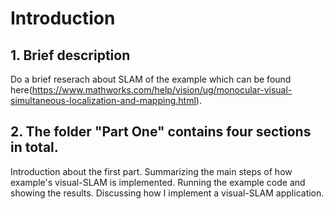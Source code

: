 # Introduction

## 1. Brief description
Do a brief reserach about SLAM of the example which can be found here(https://www.mathworks.com/help/vision/ug/monocular-visual-simultaneous-localization-and-mapping.html).

## 2. The folder "Part One" contains four sections in total.
Introduction about the first part.
Summarizing the main steps of how example's visual-SLAM is implemented.
Running the example code and showing the results.
Discussing how I implement a visual-SLAM application.

